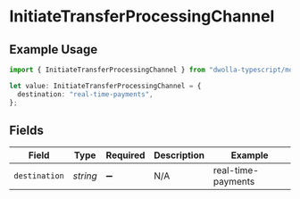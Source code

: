 # InitiateTransferProcessingChannel

## Example Usage

```typescript
import { InitiateTransferProcessingChannel } from "dwolla-typescript/models/operations";

let value: InitiateTransferProcessingChannel = {
  destination: "real-time-payments",
};
```

## Fields

| Field              | Type               | Required           | Description        | Example            |
| ------------------ | ------------------ | ------------------ | ------------------ | ------------------ |
| `destination`      | *string*           | :heavy_minus_sign: | N/A                | real-time-payments |